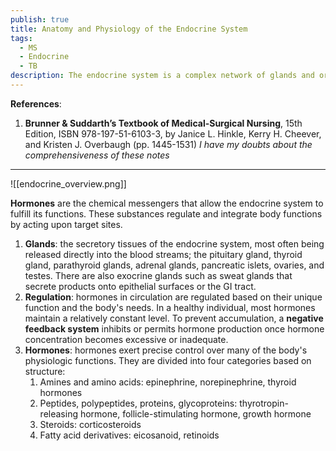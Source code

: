```yaml
---
publish: true
title: Anatomy and Physiology of the Endocrine System
tags:
  - MS
  - Endocrine
  - TB
description: The endocrine system is a complex network of glands and organs that produce and release hormones directly into the bloodstream. These hormones act as chemical messengers, coordinating various bodily functions like growth, metabolism, reproduction, and mood.
---
```

**References**:
1. **Brunner & Suddarth’s Textbook of Medical-Surgical Nursing**, 15th Edition, ISBN 978-197-51-6103-3, by Janice L. Hinkle, Kerry H. Cheever, and Kristen J. Overbaugh (pp. 1445-1531) *I have my doubts about the comprehensiveness of these notes*

___

![[endocrine_overview.png]]

**Hormones** are the chemical messengers that allow the endocrine system to fulfill its functions. These substances regulate and integrate body functions by acting upon target sites.
1. **Glands**: the secretory tissues of the endocrine system, most often being released directly into the blood streams; the pituitary gland, thyroid gland, parathyroid glands, adrenal glands, pancreatic islets, ovaries, and testes. There are also exocrine glands such as sweat glands that secrete products onto epithelial surfaces or the GI tract.
2. **Regulation**: hormones in circulation are regulated based on their unique function and the body's needs. In a healthy individual, most hormones maintain a relatively constant level. To prevent accumulation, a **negative feedback system** inhibits or permits hormone production once hormone concentration becomes excessive or inadequate.
3. **Hormones**: hormones exert precise control over many of the body's physiologic functions. They are divided into four categories based on structure:
	1. Amines and amino acids: epinephrine, norepinephrine, thyroid hormones
	2. Peptides, polypeptides, proteins, glycoproteins: thyrotropin-releasing hormone, follicle-stimulating hormone, growth hormone
	3. Steroids: corticosteroids
	4. Fatty acid derivatives: eicosanoid, retinoids
